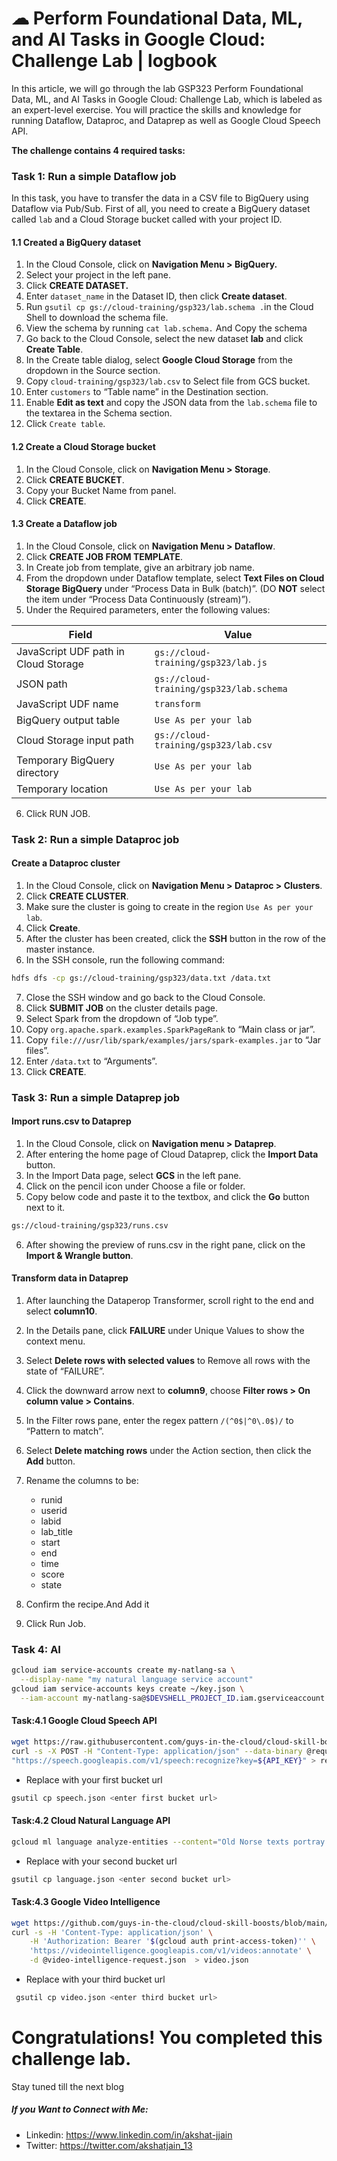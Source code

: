 # ☁ Perform Foundational Data, ML, and AI Tasks in Google Cloud: Challenge Lab | logbook

 
In this article, we will go through the lab GSP323 Perform Foundational Data, ML, and AI Tasks in Google Cloud: Challenge Lab, which is labeled as an expert-level exercise. You will practice the skills and knowledge for running Dataflow, Dataproc, and Dataprep as well as Google Cloud Speech API.

 **The challenge contains 4 required tasks:**

### Task 1: Run a simple Dataflow job
In this task, you have to transfer the data in a CSV file to BigQuery using Dataflow via Pub/Sub. First of all, you need to create a BigQuery dataset called `lab` and a Cloud Storage bucket called with your project ID.


#### 1.1 Created a BigQuery dataset
1. In the Cloud Console, click on **Navigation Menu > BigQuery.**
2. Select your project in the left pane.
3. Click **CREATE DATASET.**
4. Enter `dataset_name` in the Dataset ID, then click **Create dataset**.
5. Run `gsutil cp gs://cloud-training/gsp323/lab.schema .`in the Cloud Shell to download the schema file.
6. View the schema by running `cat lab.schema.` And Copy the schema
7. Go back to the Cloud Console, select the new dataset **lab** and click **Create Table**.
8. In the Create table dialog, select **Google Cloud Storage** from the dropdown in the Source section.
9. Copy `cloud-training/gsp323/lab.csv` to Select file from GCS bucket.
10. Enter `customers` to “Table name” in the Destination section.
11. Enable **Edit as text** and copy the JSON data from the `lab.schema` file to the textarea in the Schema section.
12. Click `Create table`.

#### 1.2 Create a Cloud Storage bucket
1. In the Cloud Console, click on **Navigation Menu > Storage**.
2. Click **CREATE BUCKET**.
3. Copy your Bucket Name from panel.
4. Click **CREATE**.

#### 1.3 Create a Dataflow job
1. In the Cloud Console, click on **Navigation Menu > Dataflow**.
2. Click **CREATE JOB FROM TEMPLATE**.
3. In Create job from template, give an arbitrary job name.
4. From the dropdown under Dataflow template, select **Text Files on Cloud Storage BigQuery** under “Process Data in Bulk (batch)”. (DO **NOT** select the item under “Process Data Continuously (stream)”).
5. Under the Required parameters, enter the following values:

Field |	Value
------|------
JavaScript UDF path in Cloud Storage |	`gs://cloud-training/gsp323/lab.js`
JSON path |	`gs://cloud-training/gsp323/lab.schema`
JavaScript UDF name |	`transform`
BigQuery output table	| `Use As per your lab`
Cloud Storage input path |	`gs://cloud-training/gsp323/lab.csv`
Temporary BigQuery directory |	`Use As per your lab`
Temporary location |	`Use As per your lab`

6. Click RUN JOB.

### Task 2: Run a simple Dataproc job
#### Create a Dataproc cluster
1. In the Cloud Console, click on **Navigation Menu > Dataproc > Clusters**.
2. Click **CREATE CLUSTER**.
3. Make sure the cluster is going to create in the region `Use As per your lab`.
4. Click **Create**.
5. After the cluster has been created, click the **SSH** button in the row of the master instance.
6. In the SSH console, run the following command:
``` bash
hdfs dfs -cp gs://cloud-training/gsp323/data.txt /data.txt
```
7. Close the SSH window and go back to the Cloud Console.
8. Click **SUBMIT JOB** on the cluster details page.
9. Select Spark from the dropdown of “Job type”.
10. Copy `org.apache.spark.examples.SparkPageRank` to “Main class or jar”.
11. Copy `file:///usr/lib/spark/examples/jars/spark-examples.jar` to “Jar files”.
12. Enter `/data.txt` to “Arguments”.
13. Click **CREATE**.
### Task 3: Run a simple Dataprep job
#### Import runs.csv to Dataprep
1. In the Cloud Console, click on **Navigation menu > Dataprep**.
2. After entering the home page of Cloud Dataprep, click the **Import Data** button.
3. In the Import Data page, select **GCS** in the left pane.
4. Click on the pencil icon under Choose a file or folder.
5. Copy below code and paste it to the textbox, and click the **Go** button next to it.
``` bash
gs://cloud-training/gsp323/runs.csv 
```
6. After showing the preview of runs.csv in the right pane, click on the **Import & Wrangle button**.
#### Transform data in Dataprep
1. After launching the Dataperop Transformer, scroll right to the end and select **column10**.
2. In the Details pane, click **FAILURE** under Unique Values to show the context menu.
3. Select **Delete rows with selected values** to Remove all rows with the state of “FAILURE”.
4. Click the downward arrow next to **column9**, choose **Filter rows > On column value > Contains**.
5. In the Filter rows pane, enter the regex pattern `/(^0$|^0\.0$)/` to “Pattern to match”.
6. Select **Delete matching rows** under the Action section, then click the **Add** button.
7. Rename the columns to be:

   - runid
   - userid
   - labid
   - lab_title
   - start
   - end
   - time
   - score
   - state

8. Confirm the recipe.And Add it
9. Click Run Job.


### Task 4: AI

``` bash
gcloud iam service-accounts create my-natlang-sa \
  --display-name "my natural language service account"
gcloud iam service-accounts keys create ~/key.json \
  --iam-account my-natlang-sa@$DEVSHELL_PROJECT_ID.iam.gserviceaccount.com
```
#### Task:4.1 Google Cloud Speech API
``` bash
wget https://raw.githubusercontent.com/guys-in-the-cloud/cloud-skill-boosts/main/Challenge-labs/Perform%20Foundational%20Data%2C%20ML%2C%20and%20AI%20Tasks%20in%20Google%20Cloud%3A%20Challenge%20Lab/speech-request.json
curl -s -X POST -H "Content-Type: application/json" --data-binary @request.json \
"https://speech.googleapis.com/v1/speech:recognize?key=${API_KEY}" > result.json
```
- Replace with your first bucket url
``` bash
gsutil cp speech.json <enter first bucket url>
```

#### Task:4.2 Cloud Natural Language API

``` bash
gcloud ml language analyze-entities --content="Old Norse texts portray Odin as one-eyed and long-bearded, frequently wielding a spear named Gungnir and wearing a cloak and a broad hat." > language.json
```
- Replace with your second bucket url
``` bash
gsutil cp language.json <enter second bucket url>
```

#### Task:4.3 Google Video Intelligence

``` bash 
wget https://github.com/guys-in-the-cloud/cloud-skill-boosts/blob/main/Challenge-labs/Perform%20Foundational%20Data%2C%20ML%2C%20and%20AI%20Tasks%20in%20Google%20Cloud:%20Challenge%20Lab/video-intelligence-request.json
curl -s -H 'Content-Type: application/json' \
    -H 'Authorization: Bearer '$(gcloud auth print-access-token)'' \
    'https://videointelligence.googleapis.com/v1/videos:annotate' \
    -d @video-intelligence-request.json  > video.json
```
- Replace with your third bucket url
``` bash
 gsutil cp video.json <enter third bucket url>
```
# Congratulations! You completed this challenge lab.
Stay tuned till the next blog
##### If you Want to Connect with Me:

- Linkedin: https://www.linkedin.com/in/akshat-jjain
- Twitter: https://twitter.com/akshatjain_13
